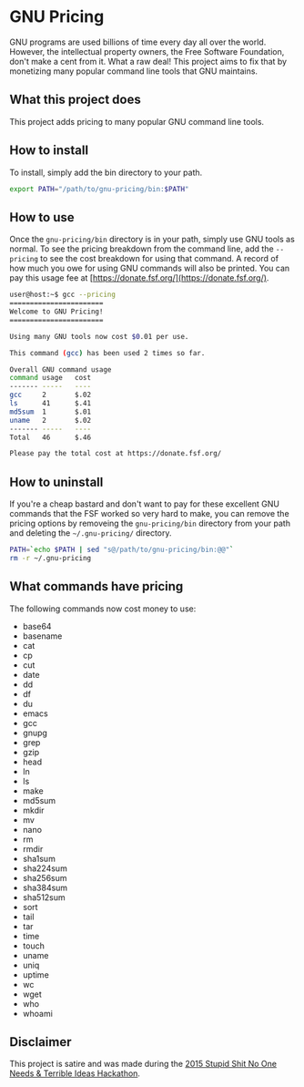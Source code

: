 # GNU Pricing

GNU programs are used billions of time every day all over the world. However,
the intellectual property owners, the Free Software Foundation, don't make a
cent from it. What a raw deal! This project aims to fix that by monetizing many
popular command line tools that GNU maintains.

## What this project does

This project adds pricing to many popular GNU command line tools.

## How to install

To install, simply add the bin directory to your path.

```sh
export PATH="/path/to/gnu-pricing/bin:$PATH"
```

## How to use

Once the `gnu-pricing/bin` directory is in your path, simply use GNU tools as
normal. To see the pricing breakdown from the command line, add the `--pricing`
to see the cost breakdown for using that command. A record of how much you owe
for using GNU commands will also be printed. You can pay this usage fee at 
[https://donate.fsf.org/](https://donate.fsf.org/).

```sh
user@host:~$ gcc --pricing
=======================
Welcome to GNU Pricing!
=======================

Using many GNU tools now cost $0.01 per use.

This command (gcc) has been used 2 times so far.

Overall GNU command usage
command	usage	cost
-------	-----	----
gcc     2       $.02
ls      41      $.41
md5sum  1       $.01
uname   2       $.02
-------	-----	----
Total   46      $.46

Please pay the total cost at https://donate.fsf.org/
```

## How to uninstall

If you're a cheap bastard and don't want to pay for these excellent GNU commands
that the FSF worked so very hard to make, you can remove the pricing options by
removeing the `gnu-pricing/bin` directory from your path and deleting the
`~/.gnu-pricing/` directory.

```sh
PATH=`echo $PATH | sed "s@/path/to/gnu-pricing/bin:@@"`
rm -r ~/.gnu-pricing
```

## What commands have pricing

The following commands now cost money to use:

* base64
* basename
* cat
* cp
* cut
* date
* dd
* df
* du
* emacs
* gcc
* gnupg
* grep
* gzip
* head
* ln
* ls
* make
* md5sum
* mkdir
* mv
* nano
* rm
* rmdir
* sha1sum
* sha224sum
* sha256sum
* sha384sum
* sha512sum
* sort
* tail
* tar
* time
* touch
* uname
* uniq
* uptime
* wc
* wget
* who
* whoami

## Disclaimer

This project is satire and was made during the
[2015 Stupid Shit No One Needs & Terrible Ideas Hackathon](https://stupidhackathon.github.io/).

